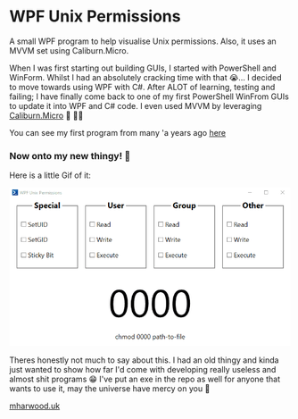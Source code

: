 # WPF Unix Permissions

A small WPF program to help visualise Unix permissions. Also, it uses an MVVM set using Caliburn.Micro.

When I was first starting out building GUIs, I started with PowerShell and WinForm. Whilst I had an absolutely cracking time with that 😭... I decided
to move towards using WPF with C#. After ALOT of learning, testing and failing; I have finally come back to one of my first PowerShell WinFrom
GUIs to update it into WPF and C# code. I even used MVVM by leveraging [Caliburn.Micro](https://caliburnmicro.com/) 🙌 👨‍💻

You can see my first program from many 'a years ago [here](https://github.com/IT-Delinquent/Unix_Permissions)

### Now onto my new thingy! 🎉

Here is a little Gif of it:

![](https://github.com/IT-Delinquent/WPF_Unix_Permissions/blob/master/WPF_Unix_Permissions_Gif.gif)

Theres honestly not much to say about this. I had an old thingy and kinda just wanted to show how far I'd come with developing really useless
and almost shit programs 😁 I've put an exe in the repo as well for anyone that wants to use it, may the universe have mercy on you 🥴

[mharwood.uk](https://mharwood.uk)
